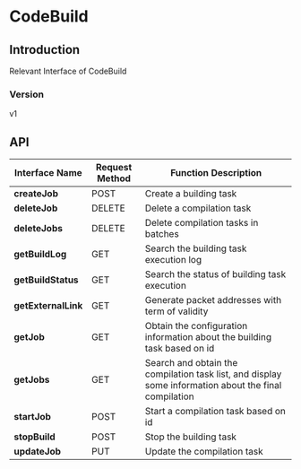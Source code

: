 # CodeBuild


## Introduction
Relevant Interface of CodeBuild


### Version
v1


## API
|Interface Name|Request Method|Function Description|
|---|---|---|
|**createJob**|POST|Create a building task|
|**deleteJob**|DELETE|Delete a compilation task|
|**deleteJobs**|DELETE|Delete compilation tasks in batches|
|**getBuildLog**|GET|Search the building task execution log|
|**getBuildStatus**|GET|Search the status of building task execution|
|**getExternalLink**|GET|Generate packet addresses with term of validity|
|**getJob**|GET|Obtain the configuration information about the building task based on id|
|**getJobs**|GET|Search and obtain the compilation task list, and display some information about the final compilation|
|**startJob**|POST|Start a compilation task based on id|
|**stopBuild**|POST|Stop the building task|
|**updateJob**|PUT|Update the compilation task|

